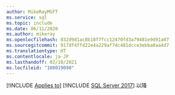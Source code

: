 ```yaml
---
author: MikeRayMSFT
ms.service: sql
ms.topic: include
ms.date: 06/11/2020
ms.author: mikeray
ms.openlocfilehash: 032d9d1ac8b18f7fcc12470fd3a79481e9d91a07
ms.sourcegitcommit: 917df4ffd22e4a229af7dc481dcce3ebba0aa4d7
ms.translationtype: HT
ms.contentlocale: ja-JP
ms.lasthandoff: 02/10/2021
ms.locfileid: "100019090"
---
```

[!INCLUDE [Applies to](../../includes/applies-md.md)] [!INCLUDE [SQL Server 2017](_ss2017.md)] 以降 